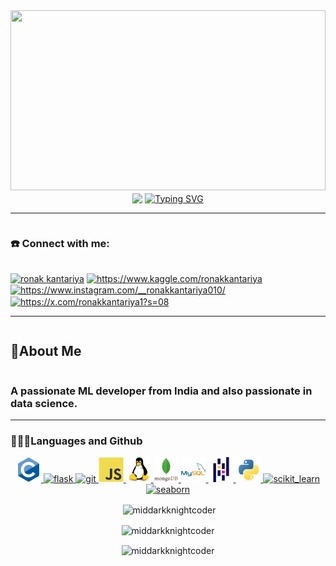 <img style="width:100%; height:18rem;" src="https://www.shutterstock.com/shutterstock/videos/1083477193/thumb/7.jpg?ip=x480">

<div align="center">
<img  align="center" src="https://cdn-icons-png.flaticon.com/256/6558/6558597.png">
<a href="https://git.io/typing-svg"><img style="text-align: center;" src="https://readme-typing-svg.herokuapp.com?font=Fira+Code&pause=1000&random=false&width=435&lines=%F0%9F%91%8B+I'm+RONAK+KANTARIYA++;I'm+DATA+SCIENTIST+" alt="Typing SVG" align="center"/></a>
</div>

<hr>

<h3 align="left" style="display:inline-block;">☎️ Connect with me:</h3>
<p align="left">

<a href="https://linkedin.com/in/ronak kantariya" target="blank"><img align="center" src="https://raw.githubusercontent.com/rahuldkjain/github-profile-readme-generator/master/src/images/icons/Social/linked-in-alt.svg" alt="ronak kantariya" height="30" width="40" /></a>
<a href="https://www.kaggle.com/ronakkantariya" target="blank"><img align="center" src="https://raw.githubusercontent.com/rahuldkjain/github-profile-readme-generator/master/src/images/icons/Social/kaggle.svg" alt="https://www.kaggle.com/ronakkantariya" height="30" width="40" /></a>
<a href="https://www.instagram.com/__ronakkantariya010/" target="blank"><img align="center" src="https://raw.githubusercontent.com/rahuldkjain/github-profile-readme-generator/master/src/images/icons/Social/instagram.svg" alt="https://www.instagram.com/__ronakkantariya010/" height="30" width="40" /></a>
<a href="https://x.com/ronakkantariya1?s=08" target="blank"><img align="center" src="https://raw.githubusercontent.com/rahuldkjain/github-profile-readme-generator/master/src/images/icons/Social/twitter.svg" alt="https://x.com/ronakkantariya1?s=08" height="30" width="40" /></a>
</p>
</p>
    </div>
  </div>
</div>
  <hr>
<h2 style="display:inline-block;">🎯About Me</h2>
<h3 align="left">A passionate ML developer from India and also passionate in data science.</h3>
</div>

<hr>

<h3 align="left">👨🏽‍💻Languages and Github</h3>


 
<div class="container text-center">
  <div class="row">
    <div class="col-6">
     <p align="center" padding="2"><a href="https://www.cprogramming.com/" target="_blank" rel="noreferrer"> <img src="https://raw.githubusercontent.com/devicons/devicon/master/icons/c/c-original.svg" alt="c" width="40" height="40"/> </a> <a href="https://flask.palletsprojects.com/" target="_blank" rel="noreferrer"> <img src="https://www.vectorlogo.zone/logos/pocoo_flask/pocoo_flask-icon.svg" alt="flask" width="40" height="40"/> </a> <a href="https://git-scm.com/" target="_blank" rel="noreferrer"> <img src="https://www.vectorlogo.zone/logos/git-scm/git-scm-icon.svg" alt="git" width="40" height="40"/> </a> <a href="https://developer.mozilla.org/en-US/docs/Web/JavaScript" target="_blank" rel="noreferrer"> <img src="https://raw.githubusercontent.com/devicons/devicon/master/icons/javascript/javascript-original.svg" alt="javascript" width="40" height="40"/> </a> <a href="https://www.linux.org/" target="_blank" rel="noreferrer"> <img src="https://raw.githubusercontent.com/devicons/devicon/master/icons/linux/linux-original.svg" alt="linux" width="40" height="40"/> </a> <a href="https://www.mongodb.com/" target="_blank" rel="noreferrer"> <img src="https://raw.githubusercontent.com/devicons/devicon/master/icons/mongodb/mongodb-original-wordmark.svg" alt="mongodb" width="40" height="40"/> </a> <a href="https://www.mysql.com/" target="_blank" rel="noreferrer"> <img src="https://raw.githubusercontent.com/devicons/devicon/master/icons/mysql/mysql-original-wordmark.svg" alt="mysql" width="40" height="40"/> </a> <a href="https://pandas.pydata.org/" target="_blank" rel="noreferrer"> <img src="https://raw.githubusercontent.com/devicons/devicon/2ae2a900d2f041da66e950e4d48052658d850630/icons/pandas/pandas-original.svg" alt="pandas" width="40" height="40"/> </a> <a href="https://www.python.org" target="_blank" rel="noreferrer"> <img src="https://raw.githubusercontent.com/devicons/devicon/master/icons/python/python-original.svg" alt="python" width="40" height="40"/> </a> <a href="https://scikit-learn.org/" target="_blank" rel="noreferrer"> <img src="https://upload.wikimedia.org/wikipedia/commons/0/05/Scikit_learn_logo_small.svg" alt="scikit_learn" width="40" height="40"/> </a> <a href="https://seaborn.pydata.org/" target="_blank" rel="noreferrer"> <img src="https://seaborn.pydata.org/_images/logo-mark-lightbg.svg" alt="seaborn" width="40" height="40"/> </a> </p>
    </div>

<div class="row">
<div class="col-12">
<p align="center">&nbsp;<img align="center" src="https://github-readme-stats.vercel.app/api?username=middarkknightcoder&show_icons=true&locale=en" alt="middarkknightcoder" /></p>
 </div>
</div>

<div class="row">
<div class="col">
<p align="center"><img align="center" src="https://github-readme-stats.vercel.app/api/top-langs?username=middarkknightcoder&show_icons=true&locale=en&layout=compact" alt="middarkknightcoder" /></p>
 </div>
</div>

<div class="row">
<div class="col-6">
<p align="center"><img align="center" src="https://github-readme-streak-stats.herokuapp.com/?user=middarkknightcoder&" alt="middarkknightcoder" /></p>
 </div>
</div>



</div>
